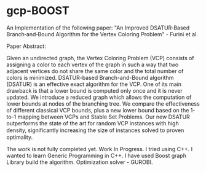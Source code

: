 # gcp-BOOST
An Implementation of the following paper:
"An Improved DSATUR‐Based Branch‐and‐Bound Algorithm for the Vertex Coloring Problem" - Furini et al.

Paper Abstract:

Given an undirected graph, the Vertex Coloring Problem (VCP) consists of assigning a color to each vertex of the graph in such a way that two adjacent vertices do not share the same color and the total number of colors is minimized. DSATUR-based Branch-and-Bound algorithm (DSATUR) is an effective exact algorithm for the VCP. One of its main drawback is that a lower bound is computed only once and it is never updated. We introduce a reduced graph which allows the computation of lower bounds at nodes of the branching tree. We compare the effectiveness of different classical VCP bounds, plus a new lower bound based on the 1-to-1 mapping between VCPs and Stable Set Problems. Our new DSATUR outperforms the state of the art for random VCP instances with high density, signiﬁcantly increasing the size of instances solved to proven optimality.


The work is not fully completed yet. Work In Progress.
I tried using C++. I wanted to learn Generic Programming in C++. I have used Boost graph Library build the algorithm.
Optimization solver - GUROBI.
